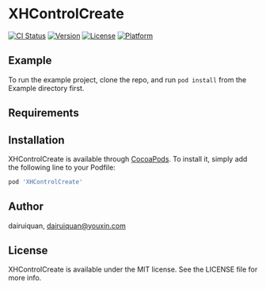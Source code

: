 # XHControlCreate

[![CI Status](https://img.shields.io/travis/dairuiquan/XHControlCreate.svg?style=flat)](https://travis-ci.org/dairuiquan/XHControlCreate)
[![Version](https://img.shields.io/cocoapods/v/XHControlCreate.svg?style=flat)](https://cocoapods.org/pods/XHControlCreate)
[![License](https://img.shields.io/cocoapods/l/XHControlCreate.svg?style=flat)](https://cocoapods.org/pods/XHControlCreate)
[![Platform](https://img.shields.io/cocoapods/p/XHControlCreate.svg?style=flat)](https://cocoapods.org/pods/XHControlCreate)

## Example

To run the example project, clone the repo, and run `pod install` from the Example directory first.

## Requirements

## Installation

XHControlCreate is available through [CocoaPods](https://cocoapods.org). To install
it, simply add the following line to your Podfile:

```ruby
pod 'XHControlCreate'
```

## Author

dairuiquan, dairuiquan@youxin.com

## License

XHControlCreate is available under the MIT license. See the LICENSE file for more info.
